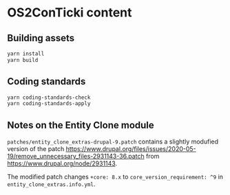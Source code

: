 # OS2ConTicki content

## Building assets

```sh
yarn install
yarn build
```

## Coding standards

```sh
yarn coding-standards-check
yarn coding-standards-apply
```

## Notes on the Entity Clone module

`patches/entity_clone_extras-drupal-9.patch` contains a slightly modufied
version of the patch
https://www.drupal.org/files/issues/2020-05-19/remove_unnecessary_files-2931143-36.patch
from https://www.drupal.org/node/2931143.

The modified patch changes `+core: 8.x` to `core_version_requirement: ^9` in
`entity_clone_extras.info.yml`.
